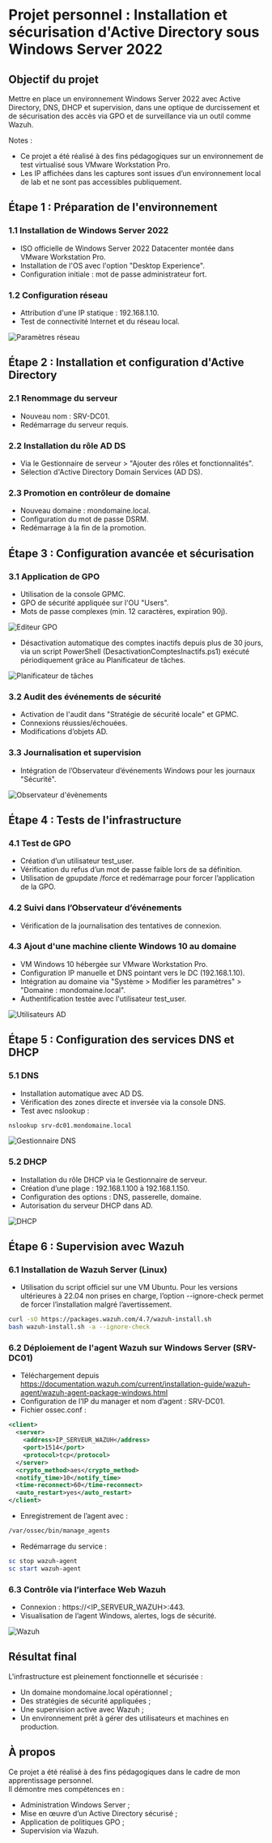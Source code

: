 # Projet personnel : Installation et sécurisation d'Active Directory sous Windows Server 2022

## Objectif du projet

Mettre en place un environnement Windows Server 2022 avec Active Directory, DNS, DHCP et supervision, dans une optique de durcissement et de sécurisation des accès via GPO et de surveillance via un outil comme Wazuh.

Notes : 
- Ce projet a été réalisé à des fins pédagogiques sur un environnement de test virtualisé sous VMware Workstation Pro.
- Les IP affichées dans les captures sont issues d’un environnement local de lab et ne sont pas accessibles publiquement.

## Étape 1 : Préparation de l'environnement

### 1.1 Installation de Windows Server 2022

- ISO officielle de Windows Server 2022 Datacenter montée dans VMware Workstation Pro.
- Installation de l'OS avec l'option "Desktop Experience".
- Configuration initiale : mot de passe administrateur fort.

### 1.2 Configuration réseau

- Attribution d'une IP statique : 192.168.1.10.
- Test de connectivité Internet et du réseau local.

![Paramètres réseau](https://github.com/user-attachments/assets/3657cada-bf46-42bb-9bc5-a2c6d9b37ebe)

## Étape 2 : Installation et configuration d'Active Directory

### 2.1 Renommage du serveur

- Nouveau nom : SRV-DC01.
- Redémarrage du serveur requis.

### 2.2 Installation du rôle AD DS

- Via le Gestionnaire de serveur > "Ajouter des rôles et fonctionnalités".
- Sélection d'Active Directory Domain Services (AD DS).

### 2.3 Promotion en contrôleur de domaine

- Nouveau domaine : mondomaine.local.
- Configuration du mot de passe DSRM.
- Redémarrage à la fin de la promotion.

## Étape 3 : Configuration avancée et sécurisation

### 3.1 Application de GPO

- Utilisation de la console GPMC.
- GPO de sécurité appliquée sur l'OU "Users".
- Mots de passe complexes (min. 12 caractères, expiration 90j).

![Editeur GPO](https://github.com/user-attachments/assets/94f8db03-e6cf-4618-959e-47b1be192bcb)

- Désactivation automatique des comptes inactifs depuis plus de 30 jours, via un script PowerShell (DesactivationComptesInactifs.ps1) exécuté périodiquement grâce au Planificateur de tâches.

![Planificateur de tâches](https://github.com/user-attachments/assets/e39573c6-7cd4-40a0-abdc-533bcdbb889d)

### 3.2 Audit des événements de sécurité

- Activation de l'audit dans "Stratégie de sécurité locale" et GPMC.
- Connexions réussies/échouées.
- Modifications d’objets AD.

### 3.3 Journalisation et supervision

- Intégration de l’Observateur d’événements Windows pour les journaux "Sécurité".

![Observateur d'évènements](https://github.com/user-attachments/assets/29ce843a-1bd7-491d-851a-bfee499efa14)

## Étape 4 : Tests de l'infrastructure

### 4.1 Test de GPO

- Création d’un utilisateur test_user.
- Vérification du refus d’un mot de passe faible lors de sa définition.
- Utilisation de gpupdate /force et redémarrage pour forcer l’application de la GPO.

### 4.2 Suivi dans l’Observateur d’événements

- Vérification de la journalisation des tentatives de connexion.

### 4.3 Ajout d'une machine cliente Windows 10 au domaine

- VM Windows 10 hébergée sur VMware Workstation Pro.
- Configuration IP manuelle et DNS pointant vers le DC (192.168.1.10).
- Intégration au domaine via "Système > Modifier les paramètres" > "Domaine : mondomaine.local".
- Authentification testée avec l'utilisateur test_user.

![Utilisateurs AD](https://github.com/user-attachments/assets/15c56927-7dbf-496e-b9d4-b88cd437512d)

## Étape 5 : Configuration des services DNS et DHCP

### 5.1 DNS

- Installation automatique avec AD DS.
- Vérification des zones directe et inversée via la console DNS.
- Test avec nslookup :

```bash
nslookup srv-dc01.mondomaine.local
```

![Gestionnaire DNS](https://github.com/user-attachments/assets/4cba3b07-281a-48ab-91fa-30c68d7a88e2)

### 5.2 DHCP

- Installation du rôle DHCP via le Gestionnaire de serveur.
- Création d’une plage : 192.168.1.100 à 192.168.1.150.
- Configuration des options : DNS, passerelle, domaine.
- Autorisation du serveur DHCP dans AD.

![DHCP](https://github.com/user-attachments/assets/73a76202-b2d1-446c-9341-0d0b652dfe68)

## Étape 6 : Supervision avec Wazuh

### 6.1 Installation de Wazuh Server (Linux)

- Utilisation du script officiel sur une VM Ubuntu. Pour les versions ultérieures à 22.04 non prises en charge, l’option --ignore-check permet de forcer l’installation malgré l’avertissement.

```bash
curl -sO https://packages.wazuh.com/4.7/wazuh-install.sh
bash wazuh-install.sh -a --ignore-check
```

### 6.2 Déploiement de l'agent Wazuh sur Windows Server (SRV-DC01)

- Téléchargement depuis https://documentation.wazuh.com/current/installation-guide/wazuh-agent/wazuh-agent-package-windows.html
- Configuration de l’IP du manager et nom d’agent : SRV-DC01.
- Fichier ossec.conf :

```xml
<client>
  <server>
    <address>IP_SERVEUR_WAZUH</address>
    <port>1514</port>
    <protocol>tcp</protocol>
  </server>
  <crypto_method>aes</crypto_method>
  <notify_time>10</notify_time>
  <time-reconnect>60</time-reconnect>
  <auto_restart>yes</auto_restart>
</client>
```

- Enregistrement de l’agent avec :

```bash
/var/ossec/bin/manage_agents
```

- Redémarrage du service :

```powershell
sc stop wazuh-agent
sc start wazuh-agent
```

### 6.3 Contrôle via l’interface Web Wazuh

- Connexion : https://<IP_SERVEUR_WAZUH>:443.
- Visualisation de l’agent Windows, alertes, logs de sécurité.

![Wazuh](https://github.com/user-attachments/assets/160c374b-5cff-40d3-9da9-e28ebc60f727)

## Résultat final

L'infrastructure est pleinement fonctionnelle et sécurisée :
- Un domaine mondomaine.local opérationnel ;
- Des stratégies de sécurité appliquées ;
- Une supervision active avec Wazuh ;
- Un environnement prêt à gérer des utilisateurs et machines en production.

## À propos

Ce projet a été réalisé à des fins pédagogiques dans le cadre de mon apprentissage personnel.  
Il démontre mes compétences en :

- Administration Windows Server ;
- Mise en œuvre d’un Active Directory sécurisé ;
- Application de politiques GPO ;
- Supervision via Wazuh.
